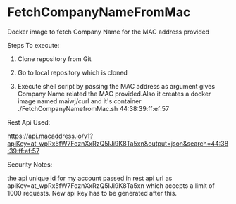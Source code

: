 # FetchCompanyNameFromMac
Docker image to fetch Company Name for the MAC address provided


Steps To execute:


1) Clone repository from Git
2) Go to local repository which is cloned 

3) Execute shell script by passing the MAC address as argument gives Company Name related the MAC provided.Also it creates a docker image named maiwj/curl  and it's container 
./FetchCompanyNamefromMac.sh 44:38:39:ff:ef:57


Rest Api Used:


https://api.macaddress.io/v1?apiKey=at_wpRx5fW7FoznXxRzQ5IJi9K8Ta5xn&output=json&search=44:38:39:ff:ef:57


Security Notes:

the api unique id for my account passed in rest api url as apiKey=at_wpRx5fW7FoznXxRzQ5IJi9K8Ta5xn which accepts a limit of 1000 requests. 
New api key has to be generated after this.
